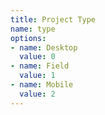 ```yaml
---
title: Project Type
name: type
options:
- name: Desktop
  value: 0
- name: Field
  value: 1
- name: Mobile
  value: 2
---
```


